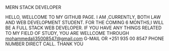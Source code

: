MERN STACK DEVELOPER

HELLO, WELLCOME TO MY GITHUB PAGE. I AM ,CURRENTLY, BOTH LAW AND WEB DEVELOPMENT STUDENT.
FOR THE COMING 6 MONTHS,I WILL BE A FULL STACK WEB DEVELOPER.
IF YOU HAVE ANY THINGS RELATED TO MY FIELD OF STUDY, YOU ARE WELLCOME THROUGH mohammedali35008547@gmail.com G-MAIL OR +251 935 00 8547 PHONE NUMBER DIRECT CALL. THANK YOU


<!--
**M0HAMEDAIi/M0HAMEDAIi** is a ✨ _special_ ✨ repository because its `README.md` (this file) appears on your GitHub profile.

Here are some ideas to get you started:

- 🔭 I’m currently working on ...
- 🌱 I’m currently learning ...
- 👯 I’m looking to collaborate on ...
- 🤔 I’m looking for help with ...
- 💬 Ask me about ...
- 📫 How to reach me: ...
- 😄 Pronouns: ...
- ⚡ Fun fact: ...
-->
